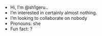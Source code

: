 - Hi, I’m @sh1geru.. 
- I’m interested in certainly almost nothing.
- I’m looking to collaborate on nobody
- Pronouns: she
- Fun fact: ?

<!---
sh1geru/sh1geru is a ✨ special ✨ repository because its `README.md` (this file) appears on your GitHub profile.
You can click the Preview link to take a look at your changes.
--->
